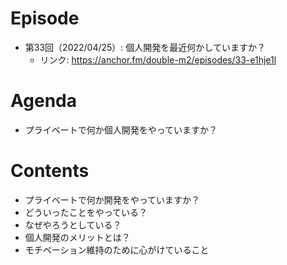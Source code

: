 # Episode

- 第33回（2022/04/25）: 個人開発を最近何かしていますか？
  - リンク: https://anchor.fm/double-m2/episodes/33-e1hje1l

# Agenda

- プライベートで何か個人開発をやっていますか？

# Contents

- プライベートで何か開発をやっていますか？
- どういったことをやっている？
- なぜやろうとしている？
- 個人開発のメリットとは？
- モチベーション維持のために心がけていること

